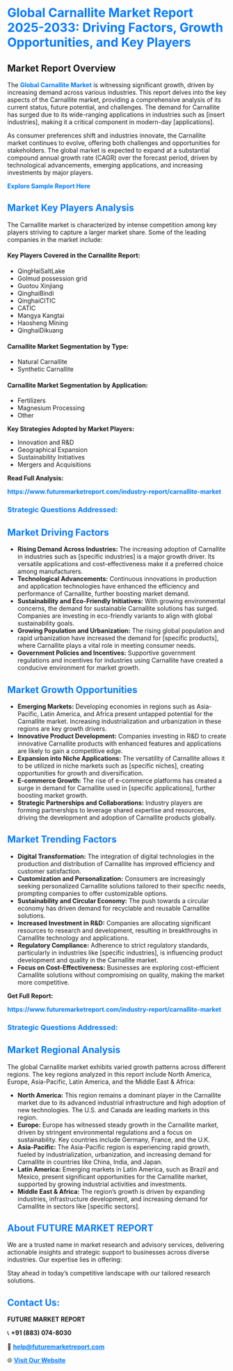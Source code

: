 <h1 style="color: #007BFF;">Global Carnallite Market Report 2025-2033: Driving Factors, Growth Opportunities, and Key Players</h1>

<section id="overview">
<h2>Market Report Overview</h2>
<p>The <a href="https://www.futuremarketreport.com/industry-report/carnallite-market" style="color: #007BFF; text-decoration: none;"><strong>Global Carnallite Market</strong></a> is witnessing significant growth, driven by increasing demand across various industries. This report delves into the key aspects of the Carnallite market, providing a comprehensive analysis of its current status, future potential, and challenges. The demand for Carnallite has surged due to its wide-ranging applications in industries such as [insert industries], making it a critical component in modern-day [applications].</p>
<p>As consumer preferences shift and industries innovate, the Carnallite market continues to evolve, offering both challenges and opportunities for stakeholders. The global market is expected to expand at a substantial compound annual growth rate (CAGR) over the forecast period, driven by technological advancements, emerging applications, and increasing investments by major players.</p>
</section>

<section id="overview">
<p><a href="https://www.futuremarketreport.com/request-sample/reportId=83452" style="color: #007BFF; text-decoration: none;"><strong>Explore Sample Report Here</strong></a></p>
</section>

<section id="key-players">
<h2 style="color: #007BFF;">Market Key Players Analysis</h2>
<p>The Carnallite market is characterized by intense competition among key players striving to capture a larger market share. Some of the leading companies in the market include:</p>
<h4>Key Players Covered in the Carnallite Report:</h4>
<ul><li>QingHaiSaltLake</li><li>Golmud possession grid</li><li>Guotou Xinjiang</li><li>QinghaiBindi</li><li>QinghaiCITIC</li><li>CATIC</li><li>Mangya Kangtai</li><li>Haosheng Mining</li><li>QinghaiDikuang</li></ul>
<h4>Carnallite Market Segmentation by Type:</h4>
<ul><li>Natural Carnallite</li><li>Synthetic Carnallite</li></ul>

<h4>Carnallite Market Segmentation by Application:</h4>
<ul><li>Fertilizers</li><li>Magnesium Processing</li><li>Other</li></ul>
<p><strong>Key Strategies Adopted by Market Players:</strong></p>
<ul>
<li>Innovation and R&D</li>
<li>Geographical Expansion</li>
<li>Sustainability Initiatives</li>
<li>Mergers and Acquisitions</li>
</ul>
</section>

<section>
<p><strong>Read Full Analysis: </strong></p><a href="https://www.futuremarketreport.com/industry-report/carnallite-market" style="color: #007BFF; text-decoration: none;"><strong>https://www.futuremarketreport.com/industry-report/carnallite-market</strong></a>
<h3 style="color: #007BFF;">Strategic Questions Addressed:</h3>
</section>

<section id="driving-factors">
<h2 style="color: #007BFF;">Market Driving Factors</h2>
<ul>
<li><strong>Rising Demand Across Industries:</strong> The increasing adoption of Carnallite in industries such as [specific industries] is a major growth driver. Its versatile applications and cost-effectiveness make it a preferred choice among manufacturers.</li>
<li><strong>Technological Advancements:</strong> Continuous innovations in production and application technologies have enhanced the efficiency and performance of Carnallite, further boosting market demand.</li>
<li><strong>Sustainability and Eco-Friendly Initiatives:</strong> With growing environmental concerns, the demand for sustainable Carnallite solutions has surged. Companies are investing in eco-friendly variants to align with global sustainability goals.</li>
<li><strong>Growing Population and Urbanization:</strong> The rising global population and rapid urbanization have increased the demand for [specific products], where Carnallite plays a vital role in meeting consumer needs.</li>
<li><strong>Government Policies and Incentives:</strong> Supportive government regulations and incentives for industries using Carnallite have created a conducive environment for market growth.</li>
</ul>
</section>

<section id="growth-opportunities">
<h2 style="color: #007BFF;">Market Growth Opportunities</h2>
<ul>
<li><strong>Emerging Markets:</strong> Developing economies in regions such as Asia-Pacific, Latin America, and Africa present untapped potential for the Carnallite market. Increasing industrialization and urbanization in these regions are key growth drivers.</li>
<li><strong>Innovative Product Development:</strong> Companies investing in R&D to create innovative Carnallite products with enhanced features and applications are likely to gain a competitive edge.</li>
<li><strong>Expansion into Niche Applications:</strong> The versatility of Carnallite allows it to be utilized in niche markets such as [specific niches], creating opportunities for growth and diversification.</li>
<li><strong>E-commerce Growth:</strong> The rise of e-commerce platforms has created a surge in demand for Carnallite used in [specific applications], further boosting market growth.</li>
<li><strong>Strategic Partnerships and Collaborations:</strong> Industry players are forming partnerships to leverage shared expertise and resources, driving the development and adoption of Carnallite products globally.</li>
</ul>
</section>

<section id="trending-factors">
<h2 style="color: #007BFF;">Market Trending Factors</h2>
<ul>
<li><strong>Digital Transformation:</strong> The integration of digital technologies in the production and distribution of Carnallite has improved efficiency and customer satisfaction.</li>
<li><strong>Customization and Personalization:</strong> Consumers are increasingly seeking personalized Carnallite solutions tailored to their specific needs, prompting companies to offer customizable options.</li>
<li><strong>Sustainability and Circular Economy:</strong> The push towards a circular economy has driven demand for recyclable and reusable Carnallite solutions.</li>
<li><strong>Increased Investment in R&D:</strong> Companies are allocating significant resources to research and development, resulting in breakthroughs in Carnallite technology and applications.</li>
<li><strong>Regulatory Compliance:</strong> Adherence to strict regulatory standards, particularly in industries like [specific industries], is influencing product development and quality in the Carnallite market.</li>
<li><strong>Focus on Cost-Effectiveness:</strong> Businesses are exploring cost-efficient Carnallite solutions without compromising on quality, making the market more competitive.</li>
</ul>
</section>

<section>
<p><strong>Get Full Report: </strong></p><a href="https://www.futuremarketreport.com/industry-report/carnallite-market" style="color: #007BFF; text-decoration: none;"><strong>https://www.futuremarketreport.com/industry-report/carnallite-market</strong></a>
<h3 style="color: #007BFF;">Strategic Questions Addressed:</h3>
</section>


<section id="regional-analysis">
<h2 style="color: #007BFF;">Market Regional Analysis</h2>
<p>The global Carnallite market exhibits varied growth patterns across different regions. The key regions analyzed in this report include North America, Europe, Asia-Pacific, Latin America, and the Middle East & Africa:</p>
<ul>
<li><strong>North America:</strong> This region remains a dominant player in the Carnallite market due to its advanced industrial infrastructure and high adoption of new technologies. The U.S. and Canada are leading markets in this region.</li>
<li><strong>Europe:</strong> Europe has witnessed steady growth in the Carnallite market, driven by stringent environmental regulations and a focus on sustainability. Key countries include Germany, France, and the U.K.</li>
<li><strong>Asia-Pacific:</strong> The Asia-Pacific region is experiencing rapid growth, fueled by industrialization, urbanization, and increasing demand for Carnallite in countries like China, India, and Japan.</li>
<li><strong>Latin America:</strong> Emerging markets in Latin America, such as Brazil and Mexico, present significant opportunities for the Carnallite market, supported by growing industrial activities and investments.</li>
<li><strong>Middle East & Africa:</strong> The region’s growth is driven by expanding industries, infrastructure development, and increasing demand for Carnallite in sectors like [specific sectors].</li>
</ul>
</section>

<footer>
<h2 style="color: #007BFF;">About FUTURE MARKET REPORT</h2>
<p>We are a trusted name in market research and advisory services, delivering actionable insights and strategic support to businesses across diverse industries. Our expertise lies in offering:</p>

<p>Stay ahead in today’s competitive landscape with our tailored research solutions.</p>

<h2 style="color: #007BFF;">Contact Us:</h2>
<p><strong>FUTURE MARKET REPORT</strong></p>
<p>📞 <strong>+91 (883) 074-8030</strong></p>
<p>📧 <strong><a href="mailto:help@futuremarketreport.com" style="color: #007BFF;">help@futuremarketreport.com</a></strong></p>
<p>🌐 <strong><a href="https://www.futuremarketreport.com/" style="color: #007BFF;">Visit Our Website</a></strong></p>
</footer>